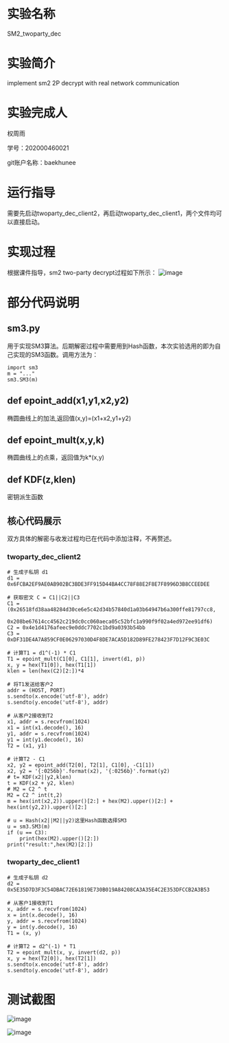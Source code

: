 # 实验名称
SM2_twoparty_dec

# 实验简介
implement sm2 2P decrypt with real network communication

# 实验完成人
权周雨 

学号：202000460021 

git账户名称：baekhunee

# 运行指导
需要先启动twoparty_dec_client2，再启动twoparty_dec_client1，两个文件均可以直接启动。

# 实现过程
根据课件指导，sm2 two-party decrypt过程如下所示：
![image](https://user-images.githubusercontent.com/105578152/181195108-5752a481-45fb-440e-9365-af1df6e9f69b.png)

# 部分代码说明
## sm3.py
用于实现SM3算法。后期解密过程中需要用到Hash函数，本次实验选用的即为自己实现的SM3函数。调用方法为：
```
import sm3
m = "..."
sm3.SM3(m)
```

## def epoint_add(x1,y1,x2,y2)
椭圆曲线上的加法,返回值(x,y)=(x1+x2,y1+y2)

## def epoint_mult(x,y,k)
椭圆曲线上的点乘，返回值为k*(x,y)

## def KDF(z,klen)
密钥派生函数

## 核心代码展示
双方具体的解密与收发过程均已在代码中添加注释，不再赘述。
### twoparty_dec_client2
```
# 生成子私钥 d1
d1 = 0x6FCBA2EF9AE0AB902BC3BDE3FF915D44BA4CC78F88E2F8E7F8996D3B8CCEEDEE

# 获取密文 C = C1||C2||C3
C1 = (0x26518fd38aa48284d30ce6e5c42d34b57840d1a03b64947b6a300ffe81797cc8,
      0x208be67614cc4562c219dc0cc060aeca05c52bfc1a990f9f02a4ed972ee91df6)
C2 = 0x4e1d4176afeec9e0ddc7702c1bd9a0393b54bb
C3 = 0xDF31DE4A7A859CF0E06297030D4F8DE7ACA5D182D89FE278423F7D12F9C3E03C

# 计算T1 = d1^(-1) * C1
T1 = epoint_mult(C1[0], C1[1], invert(d1, p))
x, y = hex(T1[0]), hex(T1[1])
klen = len(hex(C2)[2:])*4

# 将T1发送给客户2
addr = (HOST, PORT)
s.sendto(x.encode('utf-8'), addr)
s.sendto(y.encode('utf-8'), addr)

# 从客户2接收到T2
x1, addr = s.recvfrom(1024)
x1 = int(x1.decode(), 16)
y1, addr = s.recvfrom(1024)
y1 = int(y1.decode(), 16)
T2 = (x1, y1)

# 计算T2 - C1
x2, y2 = epoint_add(T2[0], T2[1], C1[0], -C1[1])
x2, y2 = '{:0256b}'.format(x2), '{:0256b}'.format(y2)
# t= KDF(x2||y2,klen)
t = KDF(x2 + y2, klen)
# M2 = C2 ^ t
M2 = C2 ^ int(t,2)
m = hex(int(x2,2)).upper()[2:] + hex(M2).upper()[2:] + hex(int(y2,2)).upper()[2:]

# u = Hash(x2||M2||y2)这里Hash函数选择SM3
u = sm3.SM3(m)
if (u == C3):
    print(hex(M2).upper()[2:])
print("result:",hex(M2)[2:])
```

### twoparty_dec_client1
```
# 生成子私钥 d2
d2 = 0x5E35D7D3F3C54DBAC72E61819E730B019A84208CA3A35E4C2E353DFCCB2A3B53

# 从客户1接收到T1
x, addr = s.recvfrom(1024)
x = int(x.decode(), 16)
y, addr = s.recvfrom(1024)
y = int(y.decode(), 16)
T1 = (x, y)

# 计算T2 = d2^(-1) * T1
T2 = epoint_mult(x, y, invert(d2, p))
x, y = hex(T2[0]), hex(T2[1])
s.sendto(x.encode('utf-8'), addr)
s.sendto(y.encode('utf-8'), addr)
```

# 测试截图
![image](https://user-images.githubusercontent.com/105578152/181196838-a8ae2c70-0b0b-4b77-b3ea-faa722758dbb.png)

![image](https://user-images.githubusercontent.com/105578152/181196926-01c004a1-d54d-49ca-b03e-bf2bcfde2012.png)


